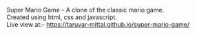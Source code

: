 Super Mario Game - A clone of the classic mario game.
<br>
Created using html, css and javascript.
<br>
Live view at:- https://taruvar-mittal.github.io/super-mario-game/

